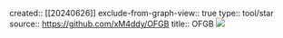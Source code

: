 created:: [[20240626]]
exclude-from-graph-view:: true
type:: tool/star
source:: https://github.com/xM4ddy/OFGB
title:: OFGB
![](https://img.shields.io/github/stars/xM4ddy/OFGB)
